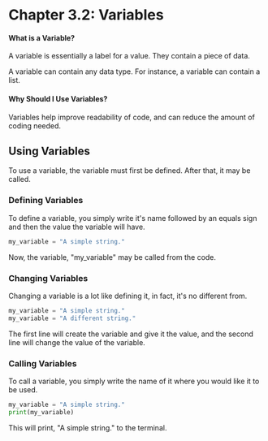 # Chapter 3.2: Variables

#### What is a Variable?

A variable is essentially a label for a value. They contain a piece of data.

A variable can contain any data type. For instance, a variable can contain a list.

#### Why Should I Use Variables?

Variables help improve readability of code, and can reduce the amount of coding needed.

## Using Variables

To use a variable, the variable must first be defined. After that, it may be called.

### Defining Variables

To define a variable, you simply write it's name followed by an equals sign and then the value the variable will have.

```py
my_variable = "A simple string."
```

Now, the variable, "my\_variable" may be called from the code.

### Changing Variables

Changing a variable is a lot like defining it, in fact, it's no different from.

```py
my_variable = "A simple string."
my_variable = "A different string."
```

The first line will create the variable and give it the value, and the second line will change the value of the variable.

### Calling Variables

To call a variable, you simply write the name of it where you would like it to be used.

```py
my_variable = "A simple string."
print(my_variable)
```

This will print, "A simple string." to the terminal.

